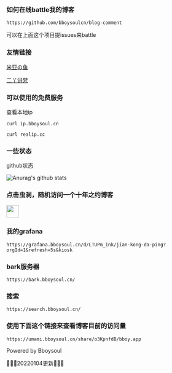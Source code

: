 

### 如何在线battle我的博客

`https://github.com/bboysoulcn/blog-comment`

可以在上面这个项目提issues来battle


### 友情链接

[米亚の鱼](https://blog.miacraft.cn/)

[二丫讲梵](https://wiki.eryajf.net/)

### 可以使用的免费服务

查看本地ip


`curl ip.bboysoul.cn`

`curl realip.cc`


### 一些状态

github状态

![Anurag's github stats](https://github-readme-stats.vercel.app/api?username=bboysoulcn&show_icons=true&theme=radical)

### 点击虫洞，随机访问一个十年之约博客

<a href="https://www.foreverblog.cn/go.html" target="_blank" > <img src="https://img.foreverblog.cn/wormhole_1.gif" alt="" style="width:auto;height:32px;" title="穿梭虫洞-随机访问十年之约友链博客"> </a>

### 我的grafana

`https://grafana.bboysoul.cn/d/LTUPm_ink/jian-kong-da-ping?orgId=1&refresh=5s&kiosk`

### bark服务器

`https://bark.bboysoul.cn/`

### 搜索

`https://search.bboysoul.cn/`

### 使用下面这个链接来查看博客目前的访问量

`https://umami.bboysoul.cn/share/o3KpnfdB/bboy.app`


Powered by Bboysoul 

🤖🤖🤖20220104更新🤖🤖🤖


